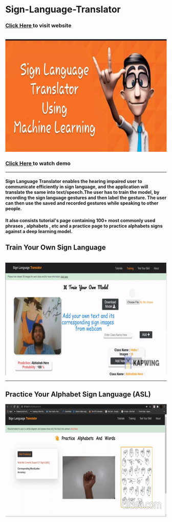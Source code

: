 # Sign-Language-Translator

### <a href = "https://elysian01.github.io/Sign-Language-Translator/index.html"> Click Here </a> to visit website
<br>
  
<img src="./docs/Thumbnail.jpeg" alt="#" width="600px" height="350px">

### <a href = "https://youtu.be/TQHRHdGpT70"> Click Here </a> to watch demo 

<hr>

#### Sign Language Translator enables the hearing impaired user to communicate efficiently in sign language, and the application will translate the same into text/speech.The user has to train the model, by recording the sign language gestures and then label the gesture. The user can then use the saved and recorded gestures while speaking to other people.

#### It also consists tutorial's page containing 100+ most commonly used phrases , alphabets , etc and a practice page to practice alphabets signs against a deep learning model.  

<h2>Train Your Own Sign Language</h2>
<br>

<img src="./docs/Videos/training-demo.gif" alt="#" width="700px" height="350px">
<br><hr>

<h2>Practice Your Alphabet Sign Language (ASL)</h2>

<img src="./docs/Videos/SLT-Practice-GIF.gif" alt="#" width="700px" height="350px">

<br>




